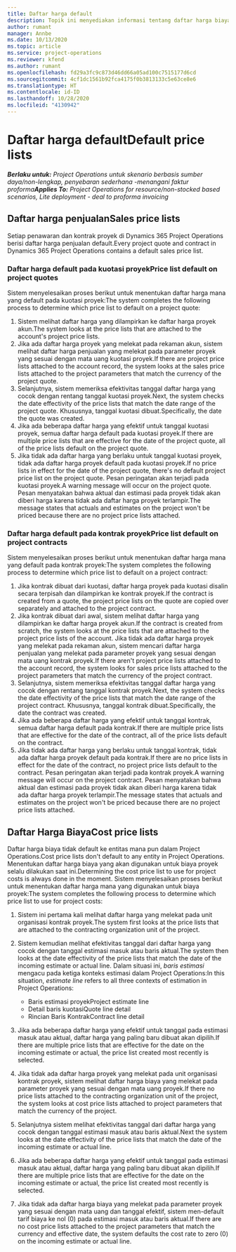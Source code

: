 ```yaml
---
title: Daftar harga default
description: Topik ini menyediakan informasi tentang daftar harga biaya dan penjualan default dalam Project Operations.
author: rumant
manager: Annbe
ms.date: 10/13/2020
ms.topic: article
ms.service: project-operations
ms.reviewer: kfend
ms.author: rumant
ms.openlocfilehash: fd29a3fc9c873d46dd66a05ad100c7515177d6cd
ms.sourcegitcommit: 4cf1dc1561b92fca4175f0b3813133c5e63ce8e6
ms.translationtype: HT
ms.contentlocale: id-ID
ms.lasthandoff: 10/28/2020
ms.locfileid: "4130942"
---
```

# <a name="default-price-lists"></a><span data-ttu-id="1e5fe-103">Daftar harga default</span><span class="sxs-lookup"><span data-stu-id="1e5fe-103">Default price lists</span></span>

<span data-ttu-id="1e5fe-104">_**Berlaku untuk:** Project Operations untuk skenario berbasis sumber daya/non-lengkap, penyebaran sederhana -menangani faktur proforma_</span><span class="sxs-lookup"><span data-stu-id="1e5fe-104">_**Applies To:** Project Operations for resource/non-stocked based scenarios, Lite deployment - deal to proforma invoicing_</span></span>

## <a name="sales-price-lists"></a><span data-ttu-id="1e5fe-105">Daftar harga penjualan</span><span class="sxs-lookup"><span data-stu-id="1e5fe-105">Sales price lists</span></span>

<span data-ttu-id="1e5fe-106">Setiap penawaran dan kontrak proyek di Dynamics 365 Project Operations berisi daftar harga penjualan default.</span><span class="sxs-lookup"><span data-stu-id="1e5fe-106">Every project quote and contract in Dynamics 365 Project Operations contains a default sales price list.</span></span> 

### <a name="price-list-default-on-project-quotes"></a><span data-ttu-id="1e5fe-107">Daftar harga default pada kuotasi proyek</span><span class="sxs-lookup"><span data-stu-id="1e5fe-107">Price list default on project quotes</span></span>
<span data-ttu-id="1e5fe-108">Sistem menyelesaikan proses berikut untuk menentukan daftar harga mana yang default pada kuotasi proyek:</span><span class="sxs-lookup"><span data-stu-id="1e5fe-108">The system completes the following process to determine which price list to default on a project quote:</span></span>

1. <span data-ttu-id="1e5fe-109">Sistem melihat daftar harga yang dilampirkan ke daftar harga proyek akun.</span><span class="sxs-lookup"><span data-stu-id="1e5fe-109">The system looks at the price lists that are attached to the account's project price lists.</span></span> 
2. <span data-ttu-id="1e5fe-110">Jika ada daftar harga proyek yang melekat pada rekaman akun, sistem melihat daftar harga penjualan yang melekat pada parameter proyek yang sesuai dengan mata uang kuotasi proyek.</span><span class="sxs-lookup"><span data-stu-id="1e5fe-110">If there are project price lists attached to the account record, the system looks at the sales price lists attached to the project parameters that match the currency of the project quote.</span></span>
3. <span data-ttu-id="1e5fe-111">Selanjutnya, sistem memeriksa efektivitas tanggal daftar harga yang cocok dengan rentang tanggal kuotasi proyek.</span><span class="sxs-lookup"><span data-stu-id="1e5fe-111">Next, the system checks the date effectivity of the price lists that match the date range of the project quote.</span></span> <span data-ttu-id="1e5fe-112">Khususnya, tanggal kuotasi dibuat.</span><span class="sxs-lookup"><span data-stu-id="1e5fe-112">Specifically, the date the quote was created.</span></span>
4. <span data-ttu-id="1e5fe-113">Jika ada beberapa daftar harga yang efektif untuk tanggal kuotasi proyek, semua daftar harga default pada kuotasi proyek.</span><span class="sxs-lookup"><span data-stu-id="1e5fe-113">If there are multiple price lists that are effective for the date of the project quote, all of the price lists default on the project quote.</span></span>
5. <span data-ttu-id="1e5fe-114">Jika tidak ada daftar harga yang berlaku untuk tanggal kuotasi proyek, tidak ada daftar harga proyek default pada kuotasi proyek.</span><span class="sxs-lookup"><span data-stu-id="1e5fe-114">If no price lists in effect for the date of the project quote, there's no default project price list on the project quote.</span></span> <span data-ttu-id="1e5fe-115">Pesan peringatan akan terjadi pada kuotasi proyek.</span><span class="sxs-lookup"><span data-stu-id="1e5fe-115">A warning message will occur on the project quote.</span></span> <span data-ttu-id="1e5fe-116">Pesan menyatakan bahwa aktual dan estimasi pada proyek tidak akan diberi harga karena tidak ada daftar harga proyek terlampir.</span><span class="sxs-lookup"><span data-stu-id="1e5fe-116">The message states that actuals and estimates on the project won't be priced because there are no project price lists attached.</span></span>

### <a name="price-list-default-on-project-contracts"></a><span data-ttu-id="1e5fe-117">Daftar harga default pada kontrak proyek</span><span class="sxs-lookup"><span data-stu-id="1e5fe-117">Price list default on project contracts</span></span> 
<span data-ttu-id="1e5fe-118">Sistem menyelesaikan proses berikut untuk menentukan daftar harga mana yang default pada kontrak proyek:</span><span class="sxs-lookup"><span data-stu-id="1e5fe-118">The system completes the following process to determine which price list to default on a project contract:</span></span>

1. <span data-ttu-id="1e5fe-119">Jika kontrak dibuat dari kuotasi, daftar harga proyek pada kuotasi disalin secara terpisah dan dilampirkan ke kontrak proyek.</span><span class="sxs-lookup"><span data-stu-id="1e5fe-119">If the contract is created from a quote, the project price lists on the quote are copied over separately and attached to the project contract.</span></span>
2. <span data-ttu-id="1e5fe-120">Jika kontrak dibuat dari awal, sistem melihat daftar harga yang dilampirkan ke daftar harga proyek akun.</span><span class="sxs-lookup"><span data-stu-id="1e5fe-120">If the contract is created from scratch, the system looks at the price lists that are attached to the project price lists of the account.</span></span> <span data-ttu-id="1e5fe-121">Jika tidak ada daftar harga proyek yang melekat pada rekaman akun, sistem mencari daftar harga penjualan yang melekat pada parameter proyek yang sesuai dengan mata uang kontrak proyek.</span><span class="sxs-lookup"><span data-stu-id="1e5fe-121">If there aren't project price lists attached to the account record, the system looks for sales price lists attached to the project parameters that match the currency of the project contract.</span></span>
4. <span data-ttu-id="1e5fe-122">Selanjutnya, sistem memeriksa efektivitas tanggal daftar harga yang cocok dengan rentang tanggal kontrak proyek.</span><span class="sxs-lookup"><span data-stu-id="1e5fe-122">Next, the system checks the date effectivity of the price lists that match the date range of the project contract.</span></span> <span data-ttu-id="1e5fe-123">Khususnya, tanggal kontrak dibuat.</span><span class="sxs-lookup"><span data-stu-id="1e5fe-123">Specifically, the date the contract was created.</span></span>
5. <span data-ttu-id="1e5fe-124">Jika ada beberapa daftar harga yang efektif untuk tanggal kontrak, semua daftar harga default pada kontrak.</span><span class="sxs-lookup"><span data-stu-id="1e5fe-124">If there are multiple price lists that are effective for the date of the contract, all of the price lists default on the contract.</span></span>
6. <span data-ttu-id="1e5fe-125">Jika tidak ada daftar harga yang berlaku untuk tanggal kontrak, tidak ada daftar harga proyek default pada kontrak.</span><span class="sxs-lookup"><span data-stu-id="1e5fe-125">If there are no price lists in effect for the date of the contract, no project price lists default to the contract.</span></span> <span data-ttu-id="1e5fe-126">Pesan peringatan akan terjadi pada kontrak proyek.</span><span class="sxs-lookup"><span data-stu-id="1e5fe-126">A warning message will occur on the project contract.</span></span> <span data-ttu-id="1e5fe-127">Pesan menyatakan bahwa aktual dan estimasi pada proyek tidak akan diberi harga karena tidak ada daftar harga proyek terlampir.</span><span class="sxs-lookup"><span data-stu-id="1e5fe-127">The message states that actuals and estimates on the project won't be priced because there are no project price lists attached.</span></span>

## <a name="cost-price-lists"></a><span data-ttu-id="1e5fe-128">Daftar Harga Biaya</span><span class="sxs-lookup"><span data-stu-id="1e5fe-128">Cost price lists</span></span>

<span data-ttu-id="1e5fe-129">Daftar harga biaya tidak default ke entitas mana pun dalam Project Operations.</span><span class="sxs-lookup"><span data-stu-id="1e5fe-129">Cost price lists don't default to any entity in Project Operations.</span></span> <span data-ttu-id="1e5fe-130">Menentukan daftar harga biaya yang akan digunakan untuk biaya proyek selalu dilakukan saat ini.</span><span class="sxs-lookup"><span data-stu-id="1e5fe-130">Determining the cost price list to use for project costs is always done in the moment.</span></span> <span data-ttu-id="1e5fe-131">Sistem menyelesaikan proses berikut untuk menentukan daftar harga mana yang digunakan untuk biaya proyek:</span><span class="sxs-lookup"><span data-stu-id="1e5fe-131">The system completes the following process to determine which price list to use for project costs:</span></span>

1. <span data-ttu-id="1e5fe-132">Sistem ini pertama kali melihat daftar harga yang melekat pada unit organisasi kontrak proyek.</span><span class="sxs-lookup"><span data-stu-id="1e5fe-132">The system first looks at the price lists that are attached to the contracting organization unit of the project.</span></span>
2. <span data-ttu-id="1e5fe-133">Sistem kemudian melihat efektivitas tanggal dari daftar harga yang cocok dengan tanggal estimasi masuk atau baris aktual.</span><span class="sxs-lookup"><span data-stu-id="1e5fe-133">The system then looks at the date effectivity of the price lists that match the date of the incoming estimate or actual line.</span></span> <span data-ttu-id="1e5fe-134">Dalam situasi ini, *baris estimasi* mengacu pada ketiga konteks estimasi dalam Project Operations:</span><span class="sxs-lookup"><span data-stu-id="1e5fe-134">In this situation, *estimate line* refers to all three contexts of estimation in Project Operations:</span></span>

    - <span data-ttu-id="1e5fe-135">Baris estimasi proyek</span><span class="sxs-lookup"><span data-stu-id="1e5fe-135">Project estimate line</span></span>
    - <span data-ttu-id="1e5fe-136">Detail baris kuotasi</span><span class="sxs-lookup"><span data-stu-id="1e5fe-136">Quote line detail</span></span>
    - <span data-ttu-id="1e5fe-137">Rincian Baris Kontrak</span><span class="sxs-lookup"><span data-stu-id="1e5fe-137">Contract line detail</span></span>
  
3. <span data-ttu-id="1e5fe-138">Jika ada beberapa daftar harga yang efektif untuk tanggal pada estimasi masuk atau aktual, daftar harga yang paling baru dibuat akan dipilih.</span><span class="sxs-lookup"><span data-stu-id="1e5fe-138">If there are multiple price lists that are effective for the date on the incoming estimate or actual, the price list created most recently is selected.</span></span>
4. <span data-ttu-id="1e5fe-139">Jika tidak ada daftar harga proyek yang melekat pada unit organisasi kontrak proyek, sistem melihat daftar harga biaya yang melekat pada parameter proyek yang sesuai dengan mata uang proyek.</span><span class="sxs-lookup"><span data-stu-id="1e5fe-139">If there no price lists attached to the contracting organization unit of the project, the system looks at cost price lists attached to project parameters that match the currency of the project.</span></span>
5. <span data-ttu-id="1e5fe-140">Selanjutnya sistem melihat efektivitas tanggal dari daftar harga yang cocok dengan tanggal estimasi masuk atau baris aktual.</span><span class="sxs-lookup"><span data-stu-id="1e5fe-140">Next the system looks at the date effectivity of the price lists that match the date of the incoming estimate or actual line.</span></span> 
6. <span data-ttu-id="1e5fe-141">Jika ada beberapa daftar harga yang efektif untuk tanggal pada estimasi masuk atau aktual, daftar harga yang paling baru dibuat akan dipilih.</span><span class="sxs-lookup"><span data-stu-id="1e5fe-141">If there are multiple price lists that are effective for the date on the incoming estimate or actual, the price list created most recently is selected.</span></span>
7. <span data-ttu-id="1e5fe-142">Jika tidak ada daftar harga biaya yang melekat pada parameter proyek yang sesuai dengan mata uang dan tanggal efektif, sistem men-default tarif biaya ke nol (0) pada estimasi masuk atau baris aktual.</span><span class="sxs-lookup"><span data-stu-id="1e5fe-142">If there are no cost price lists attached to the project parameters that match the currency and effective date, the system defaults the cost rate to zero (0) on the incoming estimate or actual line.</span></span>
